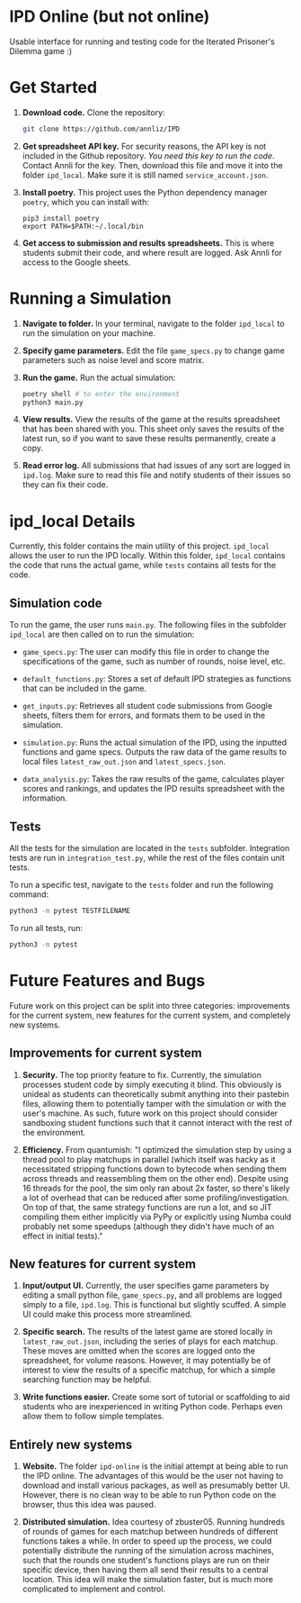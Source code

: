 # IPD Online (but not online)

Usable interface for running and testing code for the Iterated Prisoner's Dilemma game :)

# Get Started

1. **Download code.** Clone the repository:
    ```bash
    git clone https://github.com/annliz/IPD
    ```

2. **Get spreadsheet API key.** For security reasons, the API key is not included in the Github repository. *You need this key to run the code*. Contact Annli for the key. Then, download this file and move it into the folder `ipd_local`. Make sure it is still named `service_account.json`.

3. **Install poetry.** This project uses the Python dependency manager `poetry`, which you can install with:
    ```
    pip3 install poetry
    export PATH=$PATH:~/.local/bin
    ```

4. **Get access to submission and results spreadsheets.** This is where students submit their code, and where result are logged. Ask Annli for access to the Google sheets.

# Running a Simulation

1. **Navigate to folder.** In your terminal, navigate to the folder `ipd_local` to run the simulation on your machine.

2. **Specify game parameters.** Edit the file `game_specs.py` to change game parameters such as noise level and score matrix.

3. **Run the game.** Run the actual simulation:
    ```bash
    poetry shell # to enter the environment
    python3 main.py
    ```

4. **View results.** View the results of the game at the results spreadsheet that has been shared with you. This sheet only saves the results of the latest run, so if you want to save these results permanently, create a copy.

5. **Read error log.** All submissions that had issues of any sort are logged in `ipd.log`. Make sure to read this file and notify students of their issues so they can fix their code.


# ipd_local Details

Currently, this folder contains the main utility of this project. `ipd_local` allows the user to run the IPD locally. Within this folder, `ipd_local` contains the code that runs the actual game, while `tests` contains all tests for the code.

## Simulation code

To run the game, the user runs `main.py`. The following files in the subfolder `ipd_local` are then called on to run the simulation:

- `game_specs.py`: The user can modify this file in order to change the specifications of the game, such as number of rounds, noise level, etc.

- `default_functions.py`: Stores a set of default IPD strategies as functions that can be included in the game.

- `get_inputs.py`: Retrieves all student code submissions from Google sheets, filters them for errors, and formats them to be used in the simulation.

- `simulation.py`: Runs the actual simulation of the IPD, using the inputted functions and game specs. Outputs the raw data of the game results to local files `latest_raw_out.json` and `latest_specs.json`.

- `data_analysis.py`: Takes the raw results of the game, calculates player scores and rankings, and updates the IPD results spreadsheet with the information.

## Tests

All the tests for the simulation are located in the `tests` subfolder. Integration tests are run in `integration_test.py`, while the rest of the files contain unit tests.

To run a specific test, navigate to the `tests` folder and run the following command:
```bash
python3 -m pytest TESTFILENAME
```
To run all tests, run:
```bash
python3 -m pytest
```

# Future Features and Bugs

Future work on this project can be split into three categories: improvements for the current system, new features for the current system, and completely new systems.

## Improvements for current system

1. **Security.** The top priority feature to fix. Currently, the simulation processes student code by simply executing it blind. This obviously is unideal as students can theoretically submit anything into their pastebin files, allowing them to potentially tamper with the simulation or with the user's machine. As such, future work on this project should consider sandboxing student functions such that it cannot interact with the rest of the environment.

2. **Efficiency.** From quantumish: "I optimized the simulation step by using a thread pool to play matchups in parallel (which itself was hacky as it necessitated stripping functions down to bytecode when sending them across threads and reassembling them on the other end). Despite using 16 threads for the pool, the sim only ran about 2x faster, so there's likely a lot of overhead that can be reduced after some profiling/investigation. On top of that, the same strategy functions are run a lot, and so JIT compiling them either implicitly via PyPy or explicitly using Numba could probably net some speedups (although they didn't have much of an effect in initial tests)."

## New features for current system

1. **Input/output UI.** Currently, the user specifies game parameters by editing a small python file, `game_specs.py`, and all problems are logged simply to a file, `ipd.log`. This is functional but slightly scuffed. A simple UI could make this process more streamlined.

2. **Specific search.** The results of the latest game are stored locally in `latest_raw_out.json`, including the series of plays for each matchup. These moves are omitted when the scores are logged onto the spreadsheet, for volume reasons. However, it may potentially be of interest to view the results of a specific matchup, for which a simple searching function may be helpful.

3. **Write functions easier.** Create some sort of tutorial or scaffolding to aid students who are inexperienced in writing Python code. Perhaps even allow them to follow simple templates.

## Entirely new systems

1. **Website.** The folder `ipd-online` is the initial attempt at being able to run the IPD online. The advantages of this would be the user not having to download and install various packages, as well as presumably better UI. However, there is no clean way to be able to run Python code on the browser, thus this idea was paused.

2. **Distributed simulation.** Idea courtesy of zbuster05. Running hundreds of rounds of games for each matchup between hundreds of different functions takes a while. In order to speed up the process, we could potentially distribute the running of the simulation across machines, such that the rounds one student's functions plays are run on their specific device, then having them all send their results to a central location. This idea will make the simulation faster, but is much more complicated to implement and control.